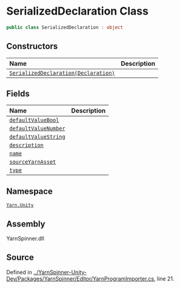 <!-- This file was generated by a tool. Do not edit this file by hand. -->

# SerializedDeclaration Class


```csharp
public class SerializedDeclaration : object
```



## Constructors
|Name|Description|
|:---|:---|
|[`SerializedDeclaration(Declaration)`](/api/csharp/yarn.unity/yarnprogramimporter.serializeddeclaration._ctor-declaration-.md)||
## Fields
|Name|Description|
|:---|:---|
|[`defaultValueBool`](/api/csharp/yarn.unity/yarnprogramimporter.serializeddeclaration.defaultvaluebool.md)||
|[`defaultValueNumber`](/api/csharp/yarn.unity/yarnprogramimporter.serializeddeclaration.defaultvaluenumber.md)||
|[`defaultValueString`](/api/csharp/yarn.unity/yarnprogramimporter.serializeddeclaration.defaultvaluestring.md)||
|[`description`](/api/csharp/yarn.unity/yarnprogramimporter.serializeddeclaration.description.md)||
|[`name`](/api/csharp/yarn.unity/yarnprogramimporter.serializeddeclaration.name.md)||
|[`sourceYarnAsset`](/api/csharp/yarn.unity/yarnprogramimporter.serializeddeclaration.sourceyarnasset.md)||
|[`type`](/api/csharp/yarn.unity/yarnprogramimporter.serializeddeclaration.type.md)||
## Namespace
[`Yarn.Unity`](/api/csharp/yarn.unity/README.md)

## Assembly
YarnSpinner.dll

## Source
Defined in [../YarnSpinner-Unity-Dev/Packages/YarnSpinner/Editor/YarnProgramImporter.cs](https://github.com/YarnSpinnerTool/YarnSpinner-Unity//blob/develop/Editor/YarnProgramImporter.cs#L21), line 21.
